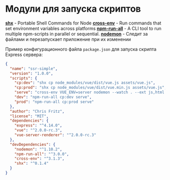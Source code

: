 
# Модули для запуска скриптов

**[shx](https://www.npmjs.com/package/shx)** - Portable Shell Commands for Node
**[cross-env](https://www.npmjs.com/package/cross-env)** - Run commands that set environment variables across platforms
**[npm-run-all](https://www.npmjs.com/package/npm-run-all)** - A CLI tool to run multiple npm-scripts in parallel or sequential.
**[nodemon](https://www.npmjs.com/package/nodemon)** - Следит за файлами и перезапускает приложение при их изменении


Пример конфигурационного файла `package.json` для запуска скрипта Express сервера:


```json
{
  "name": "ssr-simple",
  "version": "1.0.0",
  "scripts": {
    "cp:dev": "shx cp node_modules/vue/dist/vue.js assets/vue.js",
    "cp:prod": "shx cp node_modules/vue/dist/vue.min.js assets/vue.js",
    "serve": "cross-env VUE_ENV=server nodemon --watch . --ext js,html server.js",
    "dev": "npm-run-all cp:dev serve",
    "prod": "npm-run-all cp:prod serve"
  },
  "author": "Chris Fritz",
  "license": "MIT",
  "dependencies": {
    "express": "^4.14.0",
    "vue": "^2.0.0-rc.3",
    "vue-server-renderer": "^2.0.0-rc.3"
  },
  "devDependencies": {
    "nodemon": "^1.10.2",
    "npm-run-all": "^3.0.0",
    "cross-env": "^3.1.3",
    "shx": "^0.1.4"
  }
}
```